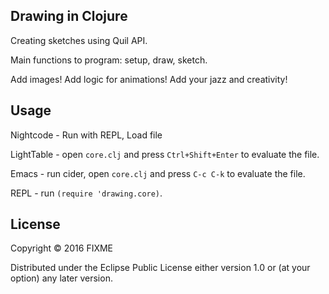 ## Drawing in Clojure 

Creating sketches using Quil API.

Main functions to program: setup, draw, sketch.

Add images!
Add logic for animations!
Add your jazz and creativity!


## Usage

Nightcode - Run with REPL, Load file

LightTable - open `core.clj` and press `Ctrl+Shift+Enter` to evaluate the file.

Emacs - run cider, open `core.clj` and press `C-c C-k` to evaluate the file.

REPL - run `(require 'drawing.core)`.

## License

Copyright © 2016 FIXME

Distributed under the Eclipse Public License either version 1.0 or (at
your option) any later version.
